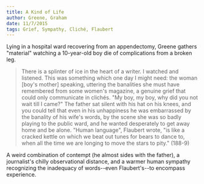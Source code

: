 ```yaml
---
title: A Kind of Life
author: Greene, Graham
date: 11/7/2015
tags: Grief, Sympathy, Cliché, Flaubert
---
```


Lying in a hospital ward recovering from an appendectomy, Greene gathers "material" watching a 10-year-old boy die of complications from a broken leg.

> There is a splinter of ice in the heart of a writer. I watched and listened. This was something which one day I might need: the woman [boy's mother] speaking, uttering the banalities she must have remembered from some women's magazine, a genuine grief that could only communicate in clichés. "My boy, my boy, why did you not wait till I came?" The father sat silent with his hat on his knees, and you could tell that even in his unhappiness he was embarrassed by the banality of his wife's words, by the scene she was so badly playing to the public ward, and he wanted desperately to get away home and be alone. "Human language", Flaubert wrote, "is like a cracked kettle on which we beat out tunes for bears to dance to, when all the time we are longing to move the stars to pity." (188-9)

A weird combination of contempt (he almost sides with the father), a journalist's chilly observational distance, and a warmer human sympathy recognizing the inadequacy of words--even Flaubert's--to encompass experience.

